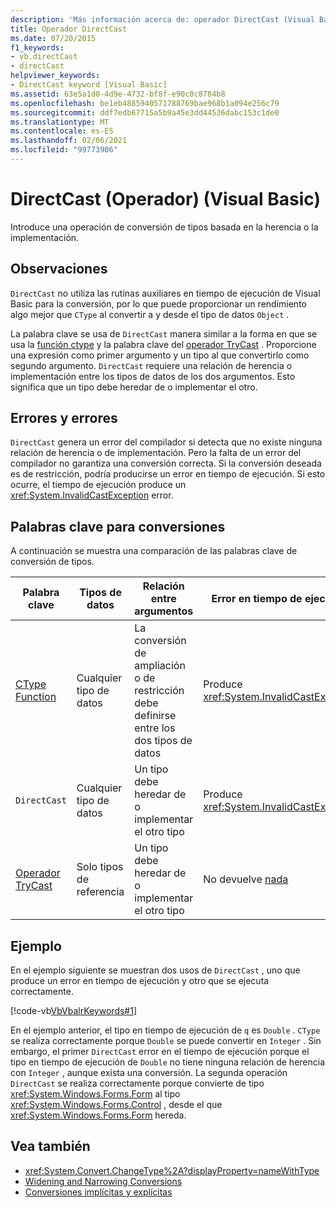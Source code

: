```yaml
---
description: 'Más información acerca de: operador DirectCast (Visual Basic)'
title: Operador DirectCast
ms.date: 07/20/2015
f1_keywords:
- vb.directCast
- directCast
helpviewer_keywords:
- DirectCast keyword [Visual Basic]
ms.assetid: 63e5a1d0-4d9e-4732-bf8f-e90c0c8784b8
ms.openlocfilehash: be1eb4885940571788769bae968b1a094e256c79
ms.sourcegitcommit: ddf7edb67715a5b9a45e3dd44536dabc153c1de0
ms.translationtype: MT
ms.contentlocale: es-ES
ms.lasthandoff: 02/06/2021
ms.locfileid: "99773906"
---
```

# <a name="directcast-operator-visual-basic"></a>DirectCast (Operador) (Visual Basic)

Introduce una operación de conversión de tipos basada en la herencia o la implementación.  
  
## <a name="remarks"></a>Observaciones  

 `DirectCast` no utiliza las rutinas auxiliares en tiempo de ejecución de Visual Basic para la conversión, por lo que puede proporcionar un rendimiento algo mejor que `CType` al convertir a y desde el tipo de datos `Object` .  
  
 La palabra clave se usa de `DirectCast` manera similar a la forma en que se usa la [función ctype](../functions/ctype-function.md) y la palabra clave del [operador TryCast](trycast-operator.md) . Proporcione una expresión como primer argumento y un tipo al que convertirlo como segundo argumento. `DirectCast` requiere una relación de herencia o implementación entre los tipos de datos de los dos argumentos. Esto significa que un tipo debe heredar de o implementar el otro.  
  
## <a name="errors-and-failures"></a>Errores y errores  

 `DirectCast` genera un error del compilador si detecta que no existe ninguna relación de herencia o de implementación. Pero la falta de un error del compilador no garantiza una conversión correcta. Si la conversión deseada es de restricción, podría producirse un error en tiempo de ejecución. Si esto ocurre, el tiempo de ejecución produce un <xref:System.InvalidCastException> error.  
  
## <a name="conversion-keywords"></a>Palabras clave para conversiones  

 A continuación se muestra una comparación de las palabras clave de conversión de tipos.  
  
|Palabra clave|Tipos de datos|Relación entre argumentos|Error en tiempo de ejecución|  
|---|---|---|---|  
|[CType Function](../functions/ctype-function.md)|Cualquier tipo de datos|La conversión de ampliación o de restricción debe definirse entre los dos tipos de datos|Produce <xref:System.InvalidCastException>|  
|`DirectCast`|Cualquier tipo de datos|Un tipo debe heredar de o implementar el otro tipo|Produce <xref:System.InvalidCastException>|  
|[Operador TryCast](trycast-operator.md)|Solo tipos de referencia|Un tipo debe heredar de o implementar el otro tipo|No devuelve [nada](../nothing.md)|  
  
## <a name="example"></a>Ejemplo  

 En el ejemplo siguiente se muestran dos usos de `DirectCast` , uno que produce un error en tiempo de ejecución y otro que se ejecuta correctamente.  
  
 [!code-vb[VbVbalrKeywords#1](~/samples/snippets/visualbasic/VS_Snippets_VBCSharp/VbVbalrKeywords/VB/Class1.vb#1)]  
  
 En el ejemplo anterior, el tipo en tiempo de ejecución de `q` es `Double` . `CType` se realiza correctamente porque `Double` se puede convertir en `Integer` . Sin embargo, el primer `DirectCast` error en el tiempo de ejecución porque el tipo en tiempo de ejecución de `Double` no tiene ninguna relación de herencia con `Integer` , aunque exista una conversión. La segunda operación `DirectCast` se realiza correctamente porque convierte de tipo <xref:System.Windows.Forms.Form> al tipo <xref:System.Windows.Forms.Control> , desde el que <xref:System.Windows.Forms.Form> hereda.  
  
## <a name="see-also"></a>Vea también

- <xref:System.Convert.ChangeType%2A?displayProperty=nameWithType>
- [Widening and Narrowing Conversions](../../programming-guide/language-features/data-types/widening-and-narrowing-conversions.md)
- [Conversiones implícitas y explícitas](../../programming-guide/language-features/data-types/implicit-and-explicit-conversions.md)
